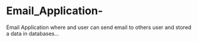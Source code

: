 # Email_Application-
Email Application where and user can send email to others user and stored a data in databases... 
